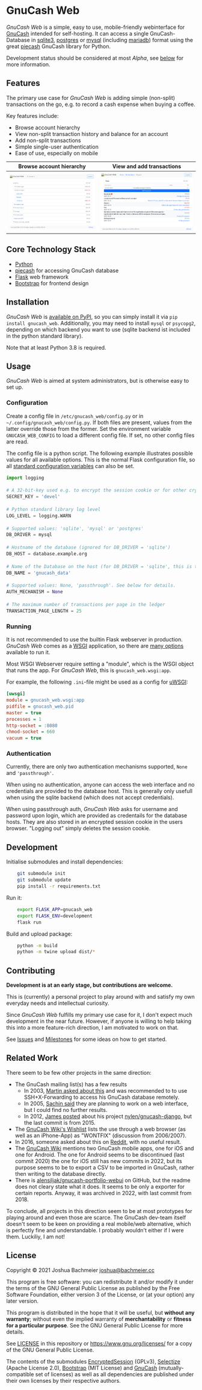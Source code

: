 GnuCash Web
===========

*GnuCash Web* is a simple, easy to use, mobile-friendly webinterface for
[GnuCash](https://gnucash.org/) intended for self-hosting. It can access a single
GnuCash-Database in [sqlite3](https://sqlite.org/index.html),
[postgres](https://www.postgresql.org/) or [mysql](https://www.mysql.com/de/) (including
[mariadb](https://mariadb.org/)) format using the great
[piecash](https://pypi.org/project/piecash/) GnuCash library for Python.

Development status should be considered at most *Alpha*, see [below](#Contributing) for
more information.

Features
--------

The primary use case for *GnuCash Web* is adding simple (non-split) transactions on the
go, e.g. to record a cash expense when buying a coffee.

Key features include:

- Browse account hierarchy
- View non-split transaction history and balance for an account
- Add non-split transactions
- Simple single-user authentication
- Ease of use, especially on mobile

| Browse account hierarchy                                                  | View and add transactions                                            |
|---------------------------------------------------------------------------|----------------------------------------------------------------------|
| ![Browse account hierarchy](/screenshots/book.accounts.list.png?raw=true) | ![View transactions](/screenshots/book.accounts.ledger.png?raw=true) |

Core Technology Stack
---------------------

- [Python](https://www.python.org/)
- [piecash](https://pypi.org/project/piecash/) for accessing GnuCash database
- [Flask](https://palletsprojects.com/p/flask/) web framework
- [Bootstrap](https://getbootstrap.com/) for frontend design

Installation
------------

*GnuCash Web* is [available on PyPI](https://pypi.org/project/GnuCash-Web/), so you can
simply install it via `pip install gnucash_web`. Additionally, you may need to install
`mysql` or `psycopg2`, depending on which backend you want to use (sqlite backend ist
included in the python standard library).

Note that at least Python 3.8 is required.

Usage
-----

*GnuCash Web* is aimed at system administrators, but is otherwise easy to set up.

### Configuration

Create a config file in `/etc/gnucash_web/config.py` or in
`~/.config/gnucash_web/config.py`.  If both files are present, values from the latter
override those from the former.  Set the environment variable `GNUCASH_WEB_CONFIG` to load
a different config file. If set, no other config files are read.

The config file is a python script. The following example illustrates possible values for
all available options. This is the normal Flask configuration file, so all [standard
configuration
variables](https://flask.palletsprojects.com/en/2.0.x/config/#builtin-configuration-values)
can also be set.

```python
import logging

# A 32-bit-key used e.g. to encrypt the session cookie or for other cryptographic operations
SECRET_KEY = 'devel'

# Python standard library log level
LOG_LEVEL = logging.WARN

# Supported values: 'sqlite', 'mysql' or 'postgres'
DB_DRIVER = mysql

# Hostname of the database (ignored for DB_DRIVER = 'sqlite')
DB_HOST = database.example.org

# Name of the Database on the host (for DB_DRIVER = 'sqlite', this is the 'path/to/db.sqlite')
DB_NAME = 'gnucash_data'

# Supported values: None, 'passthrough'. See below for details.
AUTH_MECHANISM = None

# The maximum number of transactions per page in the ledger
TRANSACTION_PAGE_LENGTH = 25
```

### Running

It is not recommended to use the builtin Flask webserver in production. *GnuCash Web*
comes as a [WSGI](https://wsgi.readthedocs.io/en/latest/) application, so there are [many
options](https://flask.palletsprojects.com/en/2.0.x/deploying/) available to run it.

Most WSGI Webserver require setting a "module", which is the WSGI object that runs the
app. For *GnuCash Web*, this is `gnucash_web.wsgi:app`.

For example, the following `.ini`-file might be used as a config for
[uWSGI](https://uwsgi-docs.readthedocs.io/en/latest/):

```ini
[uwsgi]
module = gnucash_web.wsgi:app
pidfile = gnucash_web.pid
master = true
processes = 1
http-socket = :8080
chmod-socket = 660
vacuum = true
```

### Authentication

Currently, there are only two authentication mechanisms supported, `None` and `'passthrough'`.

When using no authentication, anyone can access the web interface and no credentials are
provided to the database host. This is generally only usefull when using the sqlite
backend (which does not accept credentials).

When using passthrough auth, *GnuCash Web* asks for username and password upon login,
which are provided as credentails for the database hosts. They are also stored in an
encrypted session cookie in the users browser. "Logging out" simply deletes the session
cookie.



Development
-----------

Initialise submodules and install dependencies:
```sh
    git submodule init
    git submodule update
    pip install -r requirements.txt

```

Run it:
```sh
    export FLASK_APP=gnucash_web
    export FLASK_ENV=development
    flask run
```

Build and upload package:
```sh
    python -m build
    python -m twine upload dist/*
```

Contributing
------------

**Development is at an early stage, but contributions are welcome.**

This is (currently) a personal project to play around with and satisfy my own everyday
needs and intellectual curiosity.

Since *GnuCash Web* fulfills my primary use case for it, I don't expect much development
in the near future. However, if anyone is willing to help taking this into a more
feature-rich direction, I am motivated to work on that.

See [Issues](https://github.com/joshuabach/gnucash-web/issues) and
[Milestones](https://github.com/joshuabach/gnucash-web/milestones) for some ideas on how
to get started.

Related Work
------------
There seem to be few other projects in the same direction:

- The GnuCash mailing list(s) has a few results
  - In 2003, [Martin asked about
    this](https://lists.gnucash.org/pipermail/gnucash-user/2003-July/007243.html) and
    was recommended to to use SSH+X-Forwarding to access his GnuCash database
    remotely.
  - In 2005, [Sachin said](https://lists.gnucash.org/pipermail/gnucash-user/2005-July/014163.html)
    they are planning to work on a web interface, but I could find no further results.
  - In 2012, [James
    posted](https://lists.gnucash.org/pipermail/gnucash-user/2012-March/043762.html)
    about his project
    [nylen/gnucash-django](https://github.com/nylen/gnucash-django), but the last
    commit is from 2015.
- The [GnuCash Wiki's
  Wishlist](https://wiki.gnucash.org/wiki/WishList#Use_through_web_browser) lists the
  use through a web browser (as well as an iPhone-App) as "WONTFIX" (discussion from
  2006/2007).
- In 2016, someone asked about this on
  [Reddit](https://www.reddit.com/r/GnuCash/comments/3zlel3/gnucash_web_interface_useful/),
  with no useful result.
- The [GnuCash Wiki](https://wiki.gnucash.org/wiki/GnuCash_and_Mobile_Devices)
  mentions two GnuCash mobile apps, one for iOS and one for Android. The one for
  Android seems to be discontinued (last commit 2020) the one for iOS still has new
  commits in 2022, but its purpose seems to be to export a CSV to be imported in
  GnuCash, rather then writing to the database directly.
- There is
  [alensiljak/gnucash-portfolio-webui](https://github.com/alensiljak/gnucash-portfolio-webui)
  on GitHub, but the readme does not cleary state what it does. It seems to be only a
  exporter for certain reports. Anyway, it was archived in 2022, with last commit
  from 2018.

To conclude, all projects in this direction seem to be at most prototypes for playing
around and even those are scarce. The GnuCash dev-team itself doesn't seem to be keen
on providing a real mobile/web alternative, which is perfectly fine and
understandable. I probably wouldn't either if I were them. Luckiliy, I am not!

License
-------

Copyright © 2021 Joshua Bachmeier <joshua@bachmeier.cc>

This program is free software: you can redistribute it and/or modify it under the terms of
the GNU General Public License as published by the Free Software Foundation, either
version 3 of the License, or (at your option) any later version.

This program is distributed in the hope that it will be useful, but **without any
warranty**; without even the implied warranty of **merchantability** or **fitness for a
particular purpose**.  See the GNU General Public License for more details.

See [LICENSE](LICENSE) in this repository or https://www.gnu.org/licenses/ for a copy of
the GNU General Public License.

The contents of the submodules
[EncryptedSession](https://github.com/SaintFlipper/EncryptedSession) (GPLv3),
[Selectize](https://github.com/selectize/selectize.js) (Apache License 2.0),
[Bootstrap](https://github.com/twbs/bootstrap) (MIT License) and
[GnuCash](https://github.com/Gnucash/gnucash) (mutually-compatible set of licenses) as
well as all dependencies are published under their own licenses by their respective authors.

